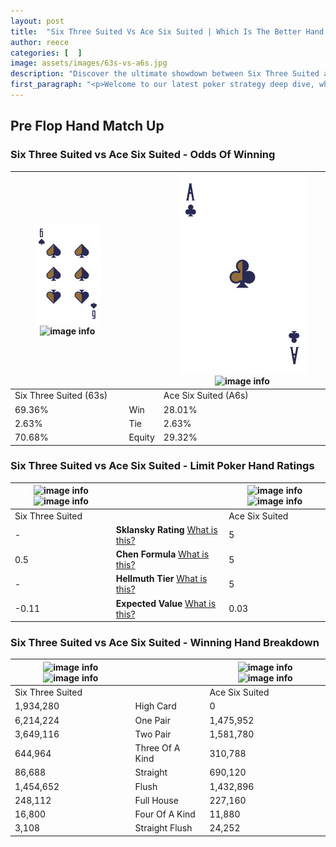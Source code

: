 ```yaml
---
layout: post
title:  "Six Three Suited Vs Ace Six Suited | Which Is The Better Hand In Poker? A Complete Guide"
author: reece
categories: [  ]
image: assets/images/63s-vs-a6s.jpg
description: "Discover the ultimate showdown between Six Three Suited and Ace Six Suited in poker! Uncover the odds, strategies, and scenarios where one hand triumphs over the other. Get ready to up your poker game with this thrilling analysis."
first_paragraph: "<p>Welcome to our latest poker strategy deep dive, where we're pitting two distinct hands against each other in a high-stakes showdown: Six Three Suited vs Ace Six Suited.</p><p>In the dynamic world of poker, every decision counts, and knowing which hand holds the upper hand is key to your success at the table.</p><p>In this article, we'll dissect these two hands, explore the scenarios where one dominates the other, and equip you with the knowledge to make strategic choices that can tip the odds in your favor.</p><p>Get ready to unravel the intriguing dynamics of these poker hands and elevate your game to new heights.</p>"
---
```




[comment]: # (sp0)

## Pre Flop Hand Match Up

<div class="table hand-ratings" markdown="1"> 



### Six Three Suited vs Ace Six Suited - Odds Of Winning


    
| ![image info](assets/images/hand1/6.png) ![image info](assets/images/hand1/3s.png) |  | ![image info](assets/images/hand2/a.png) ![image info](assets/images/hand2/6s.png) |
| -------- | -------- | -------- |
| Six Three Suited (63s) |  | Ace Six Suited (A6s) |
| 69.36% | Win | 28.01% |
| 2.63% | Tie | 2.63% |
| 70.68% | Equity | 29.32% |




[comment]: # (sp1)



### Six Three Suited vs Ace Six Suited - Limit Poker Hand Ratings


    
| ![image info](https://www.riverpairs.com/assets/images/hand1/6.png) ![image info](https://www.riverpairs.com/assets/images/hand1/3s.png) |  | ![image info](https://www.riverpairs.com/assets/images/hand2/a.png) ![image info](https://www.riverpairs.com/assets/images/hand2/6s.png) |
| -------- | -------- | -------- |
| Six Three Suited |  | Ace Six Suited |
| - | **Sklansky Rating** [What is this?](/sklansky-rating-explained) | 5 |
| 0.5 | **Chen Formula** [What is this?](/chen-formula-explained) | 5 |
| - | **Hellmuth Tier** [What is this?](/Hellmuth-tier-explained) | 5 |
| -0.11 | **Expected Value** [What is this?](/expected-value-explained) | 0.03 |




[comment]: # (sp2)



### Six Three Suited vs Ace Six Suited - Winning Hand Breakdown


    
| ![image info](https://www.riverpairs.com/assets/images/hand1/6.png) ![image info](https://www.riverpairs.com/assets/images/hand1/3s.png) |  | ![image info](https://www.riverpairs.com/assets/images/hand2/a.png) ![image info](https://www.riverpairs.com/assets/images/hand2/6s.png) |
| -------- | -------- | -------- |
| Six Three Suited |  | Ace Six Suited |
| 1,934,280 | High Card | 0 |
| 6,214,224 | One Pair | 1,475,952 |
| 3,649,116 | Two Pair | 1,581,780 |
| 644,964 | Three Of A Kind | 310,788 |
| 86,688 | Straight | 690,120 |
| 1,454,652 | Flush | 1,432,896 |
| 248,112 | Full House | 227,160 |
| 16,800 | Four Of A Kind | 11,880 |
| 3,108 | Straight Flush | 24,252 |




[comment]: # (sp3)



</div>

[comment]: # (sp4)



[comment]: # (sp5)

